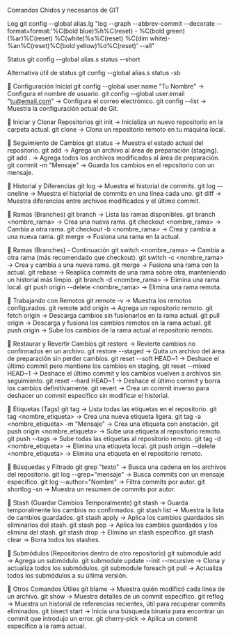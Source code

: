 Comandos Chidos  y necesarios de GIT

Log
git config --global alias.lg "log --graph --abbrev-commit --decorate --format=format:'%C(bold blue)%h%C(reset) - %C(bold green)(%ar)%C(reset) %C(white)%s%C(reset) %C(dim white)- %an%C(reset)%C(bold yellow)%d%C(reset)' --all"

Status
git config --global alias.s status --short

Alternativa útil de status
git config --global alias.s status -sb

📌 Configuración Inicial
git config --global user.name "Tu Nombre" → Configura el nombre de usuario.
git config --global user.email "tu@email.com" → Configura el correo electrónico.
git config --list → Muestra la configuración actual de Git.

📌 Iniciar y Clonar Repositorios
git init → Inicializa un nuevo repositorio en la carpeta actual.
git clone <URL> → Clona un repositorio remoto en tu máquina local.

📌 Seguimiento de Cambios
git status → Muestra el estado actual del repositorio.
git add <archivo> → Agrega un archivo al área de preparación (staging).
git add . → Agrega todos los archivos modificados al área de preparación.
git commit -m "Mensaje" → Guarda los cambios en el repositorio con un mensaje.

📌 Historial y Diferencias
git log → Muestra el historial de commits.
git log --oneline → Muestra el historial de commits en una línea cada uno.
git diff → Muestra diferencias entre archivos modificados y el último commit.

📌 Ramas (Branches)
git branch → Lista las ramas disponibles.
git branch <nombre_rama> → Crea una nueva rama.
git checkout <nombre_rama> → Cambia a otra rama.
git checkout -b <nombre_rama> → Crea y cambia a una nueva rama.
git merge <rama> → Fusiona una rama en la actual.

📌 Ramas (Branches) - Continuación
git switch <nombre_rama> → Cambia a otra rama (más recomendado que checkout).
git switch -c <nombre_rama> → Crea y cambia a una nueva rama.
git merge <rama> → Fusiona una rama con la actual.
git rebase <rama> → Reaplica commits de una rama sobre otra, manteniendo un historial más limpio.
git branch -d <nombre_rama> → Elimina una rama local.
git push origin --delete <nombre_rama> → Elimina una rama remota.

📌 Trabajando con Remotos
git remote -v → Muestra los remotos configurados.
git remote add origin <URL> → Agrega un repositorio remoto.
git fetch origin → Descarga cambios sin fusionarlos en la rama actual.
git pull origin <rama> → Descarga y fusiona los cambios remotos en la rama actual.
git push origin <rama> → Sube los cambios de la rama actual al repositorio remoto.

📌 Restaurar y Revertir Cambios
git restore <archivo> → Revierte cambios no confirmados en un archivo.
git restore --staged <archivo> → Quita un archivo del área de preparación sin perder cambios.
git reset --soft HEAD~1 → Deshace el último commit pero mantiene los cambios en staging.
git reset --mixed HEAD~1 → Deshace el último commit y los cambios vuelven a archivos sin seguimiento.
git reset --hard HEAD~1 → Deshace el último commit y borra los cambios definitivamente.
git revert <commit> → Crea un commit inverso para deshacer un commit específico sin modificar el historial.

📌 Etiquetas (Tags)
git tag → Lista todas las etiquetas en el repositorio.
git tag <nombre_etiqueta> → Crea una nueva etiqueta ligera.
git tag -a <nombre_etiqueta> -m "Mensaje" → Crea una etiqueta con anotación.
git push origin <nombre_etiqueta> → Sube una etiqueta al repositorio remoto.
git push --tags → Sube todas las etiquetas al repositorio remoto.
git tag -d <nombre_etiqueta> → Elimina una etiqueta local.
git push origin --delete <nombre_etiqueta> → Elimina una etiqueta en el repositorio remoto.

📌 Búsquedas y Filtrado
git grep "texto" → Busca una cadena en los archivos del repositorio.
git log --grep="mensaje" → Busca commits con un mensaje específico.
git log --author="Nombre" → Filtra commits por autor.
git shortlog -sn → Muestra un resumen de commits por autor.

📌 Stash (Guardar Cambios Temporalmente)
git stash → Guarda temporalmente los cambios no confirmados.
git stash list → Muestra la lista de cambios guardados.
git stash apply → Aplica los cambios guardados sin eliminarlos del stash.
git stash pop → Aplica los cambios guardados y los elimina del stash.
git stash drop → Elimina un stash específico.
git stash clear → Borra todos los stashes.

📌 Submódulos (Repositorios dentro de otro repositorio)
git submodule add <URL> → Agrega un submódulo.
git submodule update --init --recursive → Clona y actualiza todos los submódulos.
git submodule foreach git pull → Actualiza todos los submódulos a su última versión.

📌 Otros Comandos Útiles
git blame <archivo> → Muestra quién modificó cada línea de un archivo.
git show <commit> → Muestra detalles de un commit específico.
git reflog → Muestra un historial de referencias recientes, útil para recuperar commits eliminados.
git bisect start → Inicia una búsqueda binaria para encontrar un commit que introdujo un error.
git cherry-pick <commit> → Aplica un commit específico a la rama actual.